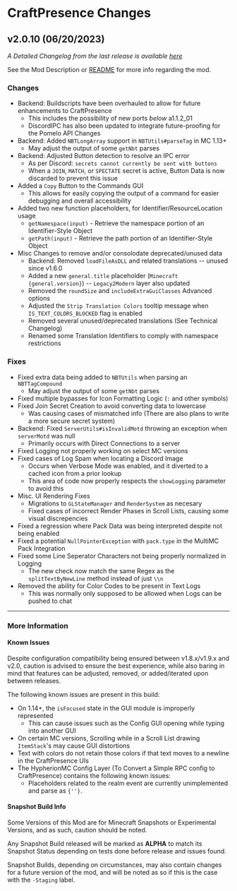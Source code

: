 # CraftPresence Changes

## v2.0.10 (06/20/2023)

_A Detailed Changelog from the last release is
available [here](https://gitlab.com/CDAGaming/CraftPresence/-/compare/release%2Fv2.0.7...release%2Fv2.0.10)_

See the Mod Description or [README](https://gitlab.com/CDAGaming/CraftPresence) for more info regarding the mod.

### Changes

* Backend: Buildscripts have been overhauled to allow for future enhancements to CraftPresence
    * This includes the possibility of new ports *below* a1.1.2_01
    * DiscordIPC has also been updated to integrate future-proofing for the Pomelo API Changes
* Backend: Added `NBTLongArray` support in `NBTUtils#parseTag` in MC 1.13+
    * May adjust the output of some `getNbt` parses
* Backend: Adjusted Button detection to resolve an IPC error
    * As per Discord: `secrets cannot currently be sent with buttons`
    * When a `JOIN`, `MATCH`, or `SPECTATE` secret is active, Button Data is now discarded to prevent this issue
* Added a `Copy` Button to the Commands GUI
    * This allows for easily copying the output of a command for easier debugging and overall accessibility
* Added two new function placeholders, for Identifier/ResourceLocation usage
    * `getNamespace(input)` - Retrieve the namespace portion of an Identifier-Style Object
    * `getPath(input)` - Retrieve the path portion of an Identifier-Style Object
* Misc Changes to remove and/or consolodate deprecated/unused data
    * Backend: Removed `loadFileAsDLL` and related translations -- unused since v1.6.0
    * Added a new `general.title` placeholder (`Minecraft {general.version}`) -- `Legacy2Modern` layer also updated
    * Removed the `roundSize` and `includeExtraGuiClasses` Advanced options
    * Adjusted the `Strip Translation Colors` tooltip message when `IS_TEXT_COLORS_BLOCKED` flag is enabled
    * Removed several unused/deprecated translations (See Technical Changelog)
    * Renamed some Translation Identifiers to comply with namespace restrictions

### Fixes

* Fixed extra data being added to `NBTUtils` when parsing an `NBTTagCompound`
    * May adjust the output of some `getNbt` parses
* Fixed multiple bypasses for Icon Formatting Logic (`:` and other symbols)
* Fixed Join Secret Creation to avoid converting data to lowercase
    * Was causing cases of mismatched info (There are also plans to write a more secure secret system)
* Backend: Fixed `ServerUtils#isInvalidMotd` throwing an exception when `serverMotd` was null
    * Primarily occurs with Direct Connections to a server
* Fixed Logging not properly working on select MC versions
* Fixed cases of Log Spam when locating a Discord Image
    * Occurs when Verbose Mode was enabled, and it diverted to a cached icon from a prior lookup
    * This area of code now properly respects the `showLogging` parameter to avoid this
* Misc. UI Rendering Fixes
    * Migrations to `GLStateManager` and `RenderSystem` as necesary
    * Fixed cases of incorrect Render Phases in Scroll Lists, causing some visual discrepencies
* Fixed a regression where Pack Data was being interpreted despite not being enabled
* Fixed a potential `NullPointerException` with `pack.type` in the MultiMC Pack Integration
* Fixed some Line Seperator Characters not being properly normalized in Logging
    * The new check now match the same Regex as the `splitTextByNewLine` method instead of just `\\n`
* Removed the ability for Color Codes to be present in Text Logs
    * This was normally only supposed to be allowed when Logs can be pushed to chat

___

### More Information

#### Known Issues

Despite configuration compatibility being ensured between v1.8.x/v1.9.x and v2.0,
caution is advised to ensure the best experience, while also baring in mind that features can be adjusted, removed, or
added/iterated upon between releases.

The following known issues are present in this build:

* On 1.14+, the `isFocused` state in the GUI module is improperly represented
    * This can cause issues such as the Config GUI opening while typing into another GUI
* On certain MC versions, Scrolling while in a Scroll List drawing `ItemStack`'s may cause GUI distortions
* Text with colors do not retain those colors if that text moves to a newline in the CraftPresence UIs
* The HypherionMC Config Layer (To Convert a Simple RPC config to CraftPresence) contains the following known issues:
    * Placeholders related to the realm event are currently unimplemented and parse as `{''}`.

#### Snapshot Build Info

Some Versions of this Mod are for Minecraft Snapshots or Experimental Versions, and as such, caution should be noted.

Any Snapshot Build released will be marked as **ALPHA** to match its Snapshot Status depending on tests done before
release
and issues found.

Snapshot Builds, depending on circumstances, may also contain changes for a future version of the mod, and will be noted
as so if this is the case with the `-Staging` label.
